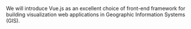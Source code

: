 We will introduce Vue.js as an excellent choice of front-end framework for building visualization web applications in Geographic Information Systems (GIS).
